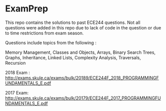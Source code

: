 # ExamPrep

This repo contains the solutions to past ECE244 questions. Not all questions were added in this repo due to lack of code in the question or due to time restrictions from exam season. 

Questions include topics from the following : 

  Memory Management,
  Classes and Objects,
  Arrays,
  Binary Search Trees,
  Graphs,
  Inheritance,
  Linked Lists,
  Complexity Analysis,
  Traversals,
  Recursion 

2018 Exam : http://exams.skule.ca/exams/bulk/20189/ECE244F_2018_PROGRAMMINGFUNDAMENTALS_E.pdf

2017 Exam: http://exams.skule.ca/exams/bulk/20179/ECE244F_2017_PROGRAMMINGFUNDAMENTALS_E.pdf
